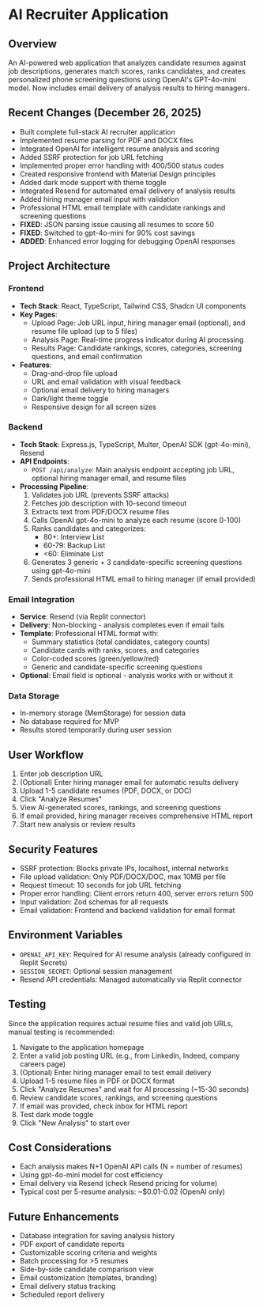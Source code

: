 # AI Recruiter Application

## Overview
An AI-powered web application that analyzes candidate resumes against job descriptions, generates match scores, ranks candidates, and creates personalized phone screening questions using OpenAI's GPT-4o-mini model. Now includes email delivery of analysis results to hiring managers.

## Recent Changes (December 26, 2025)
- Built complete full-stack AI recruiter application
- Implemented resume parsing for PDF and DOCX files
- Integrated OpenAI for intelligent resume analysis and scoring
- Added SSRF protection for job URL fetching
- Implemented proper error handling with 400/500 status codes
- Created responsive frontend with Material Design principles
- Added dark mode support with theme toggle
- Integrated Resend for automated email delivery of analysis results
- Added hiring manager email input with validation
- Professional HTML email template with candidate rankings and screening questions
- **FIXED**: JSON parsing issue causing all resumes to score 50
- **FIXED**: Switched to gpt-4o-mini for 90% cost savings
- **ADDED**: Enhanced error logging for debugging OpenAI responses

## Project Architecture

### Frontend
- **Tech Stack**: React, TypeScript, Tailwind CSS, Shadcn UI components
- **Key Pages**:
  - Upload Page: Job URL input, hiring manager email (optional), and resume file upload (up to 5 files)
  - Analysis Page: Real-time progress indicator during AI processing
  - Results Page: Candidate rankings, scores, categories, screening questions, and email confirmation
- **Features**: 
  - Drag-and-drop file upload
  - URL and email validation with visual feedback
  - Optional email delivery to hiring managers
  - Dark/light theme toggle
  - Responsive design for all screen sizes

### Backend
- **Tech Stack**: Express.js, TypeScript, Multer, OpenAI SDK (gpt-4o-mini), Resend
- **API Endpoints**:
  - `POST /api/analyze`: Main analysis endpoint accepting job URL, optional hiring manager email, and resume files
- **Processing Pipeline**:
  1. Validates job URL (prevents SSRF attacks)
  2. Fetches job description with 10-second timeout
  3. Extracts text from PDF/DOCX resume files
  4. Calls OpenAI gpt-4o-mini to analyze each resume (score 0-100)
  5. Ranks candidates and categorizes:
     - 80+: Interview List
     - 60-79: Backup List
     - <60: Eliminate List
  6. Generates 3 generic + 3 candidate-specific screening questions using gpt-4o-mini
  7. Sends professional HTML email to hiring manager (if email provided)

### Email Integration
- **Service**: Resend (via Replit connector)
- **Delivery**: Non-blocking - analysis completes even if email fails
- **Template**: Professional HTML format with:
  - Summary statistics (total candidates, category counts)
  - Candidate cards with ranks, scores, and categories
  - Color-coded scores (green/yellow/red)
  - Generic and candidate-specific screening questions
- **Optional**: Email field is optional - analysis works with or without it

### Data Storage
- In-memory storage (MemStorage) for session data
- No database required for MVP
- Results stored temporarily during user session

## User Workflow
1. Enter job description URL
2. (Optional) Enter hiring manager email for automatic results delivery
3. Upload 1-5 candidate resumes (PDF, DOCX, or DOC)
4. Click "Analyze Resumes"
5. View AI-generated scores, rankings, and screening questions
6. If email provided, hiring manager receives comprehensive HTML report
7. Start new analysis or review results

## Security Features
- SSRF protection: Blocks private IPs, localhost, internal networks
- File upload validation: Only PDF/DOCX/DOC, max 10MB per file
- Request timeout: 10 seconds for job URL fetching
- Proper error handling: Client errors return 400, server errors return 500
- Input validation: Zod schemas for all requests
- Email validation: Frontend and backend validation for email format

## Environment Variables
- `OPENAI_API_KEY`: Required for AI resume analysis (already configured in Replit Secrets)
- `SESSION_SECRET`: Optional session management
- Resend API credentials: Managed automatically via Replit connector

## Testing
Since the application requires actual resume files and valid job URLs, manual testing is recommended:

1. Navigate to the application homepage
2. Enter a valid job posting URL (e.g., from LinkedIn, Indeed, company careers page)
3. (Optional) Enter hiring manager email to test email delivery
4. Upload 1-5 resume files in PDF or DOCX format
5. Click "Analyze Resumes" and wait for AI processing (~15-30 seconds)
6. Review candidate scores, rankings, and screening questions
7. If email was provided, check inbox for HTML report
8. Test dark mode toggle
9. Click "New Analysis" to start over

## Cost Considerations
- Each analysis makes N+1 OpenAI API calls (N = number of resumes)
- Using gpt-4o-mini model for cost efficiency
- Email delivery via Resend (check Resend pricing for volume)
- Typical cost per 5-resume analysis: ~$0.01-0.02 (OpenAI only)

## Future Enhancements
- Database integration for saving analysis history
- PDF export of candidate reports
- Customizable scoring criteria and weights
- Batch processing for >5 resumes
- Side-by-side candidate comparison view
- Email customization (templates, branding)
- Email delivery status tracking
- Scheduled report delivery
